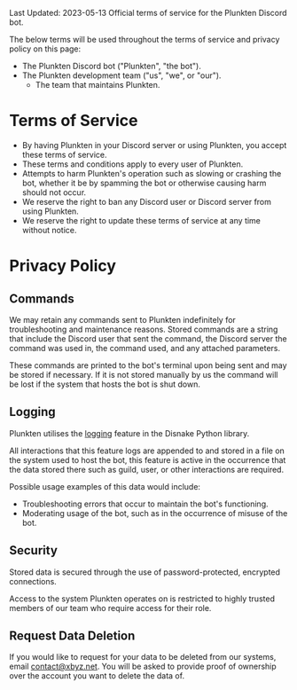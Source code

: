Last Updated: 2023-05-13
Official terms of service for the Plunkten Discord bot.

The below terms will be used throughout the terms of service and privacy policy on this page:
- The Plunkten Discord bot ("Plunkten", "the bot").
- The Plunkten development team ("us", "we", or "our").
  - The team that maintains Plunkten.

# Terms of Service
- By having Plunkten in your Discord server or using Plunkten, you accept these terms of service.
- These terms and conditions apply to every user of Plunkten.
- Attempts to harm Plunkten's operation such as slowing or crashing the bot, whether it be by spamming the bot or otherwise causing harm should not occur.
- We reserve the right to ban any Discord user or Discord server from using Plunkten.
- We reserve the right to update these terms of service at any time without notice.

# Privacy Policy
## Commands
We may retain any commands sent to Plunkten indefinitely for troubleshooting and maintenance reasons. Stored commands are a string that include the Discord user that sent the command, the Discord server the command was used in, the command used, and any attached parameters.

These commands are printed to the bot's terminal upon being sent and may be stored if necessary. If it is not stored manually by us the command will be lost if the system that hosts the bot is shut down.

## Logging
Plunkten utilises the [logging](https://docs.disnake.dev/en/stable/logging.html#logging-setup) feature in the Disnake Python library.

All interactions that this feature logs are appended to and stored in a file on the system used to host the bot, this feature is active in the occurrence that the data stored there such as guild, user, or other interactions are required.

Possible usage examples of this data would include:
- Troubleshooting errors that occur to maintain the bot's functioning.
- Moderating usage of the bot, such as in the occurrence of misuse of the bot.

## Security
Stored data is secured through the use of password-protected, encrypted connections.

Access to the system Plunkten operates on is restricted to highly trusted members of our team who require access for their role.

## Request Data Deletion
If you would like to request for your data to be deleted from our systems, email [contact@xbyz.net](mailto:contact@xbyz.net). You will be asked to provide proof of ownership over the account you want to delete the data of.